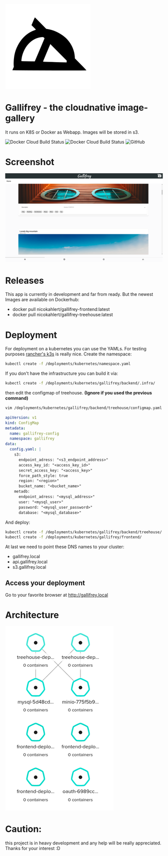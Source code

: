 ![logo](/assets/logo.svg)
# Gallifrey - the cloudnative image-gallery
It runs on K8S or Docker as Webapp. Images will be stored in s3.

![Docker Cloud Build Status](https://img.shields.io/docker/cloud/build/nicokahlert/gallifrey-frontend?style=flat-square&label=Frontend%20Container%20build%20status)
![Docker Cloud Build Status](https://img.shields.io/docker/cloud/build/nicokahlert/gallifrey-treehouse?label=Treehouse%20Container%20build%20status&style=flat-square)
![GitHub](https://img.shields.io/github/license/nk-designz/gallifrey?style=flat-square)
# Screenshot
![webapp example screenshot](/assets/frontend.png)

# Releases
This app is currently in development and far from ready.
But the newest Images are available on Dockerhub:
- docker pull nicokahlert/gallifrey-frontend:latest
- docker pull nicokahlert/gallifrey-treehouse:latest

# Deployment
For deployment on a kubernetes you can use the YAMLs.
For testing purposes [rancher's k3s](https://k3s.io) is really nice.
Create the namespace:
```bash
kubectl create -f /deployments/kubernetes/namespace.yaml
```
If you don't have the infrastructure you can build it via:
```bash
kubectl create -f /deployments/kubernetes/gallifrey/backend/.infra/
```
then edit the configmap of treehouse.
__(Ignore if you used the previous command)__
```bash
vim /deployments/kubernetes/gallifrey/backend/treehouse/configmap.yaml
```

```yaml
apiVersion: v1
kind: ConfigMap
metadata:
  name: gallifrey-config
  namespace: gallifrey
data:
  config.yaml: |
    s3:
      endpoint_adress: "<s3_endpoint_address>"
      access_key_id: "<access_key_id>"
      secret_access_key: "<access_key>"
      force_path_style: true
      region: "<region>"
      bucket_name: "<bucket_name>"
    metadb:
      endpoint_adress: "<mysql_address>"
      user: "<mysql_user>"
      password: "<mysql_user_password>"
      database: "<mysql_database>"
```
And deploy: 
```bash
kubectl create -f /deployments/kubernetes/gallifrey/backend/treehouse/
kubectl create -f /deployments/kubernetes/gallifrey/frontend/
```
At last we need to point these DNS names to your cluster:
- gallifrey.local
- api.gallifrey.local
- s3.gallifrey.local
## Access your deployment
Go to your favorite browser at http://gallifrey.local

# Architecture
![screenshot_of_deploynemt_visualisation](/assets/arch.png)
# Caution:
this project is in heavy development and any help will be really appreciated.
Thanks for your interest :D
